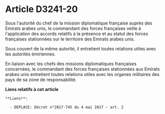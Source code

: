 # Article D3241-20

Sous l'autorité du chef de la mission diplomatique française auprès des Emirats arabes unis, le commandant des forces
françaises veille à l'application des accords relatifs à la présence et au statut des forces françaises stationnées sur le
territoire des Emirats arabes unis. 

Sous couvert de la même autorité, il entretient toutes relations utiles avec les autorités émiriennes. 

En liaison avec les chefs des missions diplomatiques françaises concernées, le commandant des forces françaises stationnées
aux Emirats arabes unis entretient toutes relations utiles avec les organes militaires des pays de sa zone de responsabilité.

**Liens relatifs à cet article**

	**Liens**:

	  - DEPLACE: Décret n°2017-745 du 4 mai 2017 - art. 2
